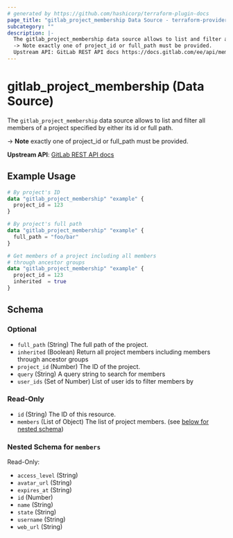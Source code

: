 ```yaml
---
# generated by https://github.com/hashicorp/terraform-plugin-docs
page_title: "gitlab_project_membership Data Source - terraform-provider-gitlab"
subcategory: ""
description: |-
  The gitlab_project_membership data source allows to list and filter all members of a project specified by either its id or full path.
  -> Note exactly one of project_id or full_path must be provided.
  Upstream API: GitLab REST API docs https://docs.gitlab.com/ee/api/members.html#list-all-members-of-a-group-or-project
---
```


# gitlab_project_membership (Data Source)

The `gitlab_project_membership` data source allows to list and filter all members of a project specified by either its id or full path.

-> **Note** exactly one of project_id or full_path must be provided.

**Upstream API**: [GitLab REST API docs](https://docs.gitlab.com/ee/api/members.html#list-all-members-of-a-group-or-project)

## Example Usage

```terraform
# By project's ID
data "gitlab_project_membership" "example" {
  project_id = 123
}

# By project's full path
data "gitlab_project_membership" "example" {
  full_path = "foo/bar"
}

# Get members of a project including all members
# through ancestor groups
data "gitlab_project_membership" "example" {
  project_id = 123
  inherited  = true
}
```

<!-- schema generated by tfplugindocs -->
## Schema

### Optional

- `full_path` (String) The full path of the project.
- `inherited` (Boolean) Return all project members including members through ancestor groups
- `project_id` (Number) The ID of the project.
- `query` (String) A query string to search for members
- `user_ids` (Set of Number) List of user ids to filter members by

### Read-Only

- `id` (String) The ID of this resource.
- `members` (List of Object) The list of project members. (see [below for nested schema](#nestedatt--members))

<a id="nestedatt--members"></a>
### Nested Schema for `members`

Read-Only:

- `access_level` (String)
- `avatar_url` (String)
- `expires_at` (String)
- `id` (Number)
- `name` (String)
- `state` (String)
- `username` (String)
- `web_url` (String)
